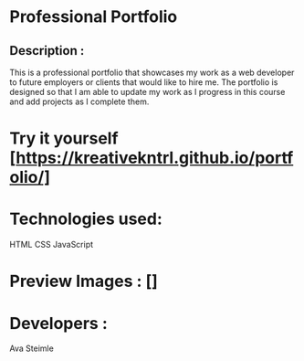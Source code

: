 # Professional Portfolio

## Description : 
This is a professional portfolio that showcases my work as a web developer to future employers or clients that would like to hire me. The portfolio is designed so that I am able to update my work as I progress in this course and add projects as I complete them. 

# Try it yourself [https://kreativekntrl.github.io/portfolio/]

# Technologies used:
HTML
CSS
JavaScript

# Preview Images : []

# Developers :
Ava Steimle 